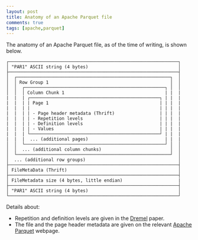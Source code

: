 ```yaml
---
layout: post
title: Anatomy of an Apache Parquet file
comments: true
tags: [apache,parquet]
---
```


The anatomy of an Apache Parquet file, as of the time of writing, is shown below.

```text
┌────────────────────────────────────────────────────────────────┐
│ "PAR1" ASCII string (4 bytes)                                  │
├────────────────────────────────────────────────────────────────┤
│  ┌──────────────────────────────────────────────────────────┐  │
│  │ Row Group 1                                              │  │
│  │  ┌─────────────────────────────────────────────────────┐ │  │
│  │  │ Column Chunk 1                                      | |  |
|  |  | ┌─────────────────────────────────────────────────┐ | |  |
|  |  | | Page 1                                          | | |  |
|  |  | |                                                 | | |  |
|  |  | | - Page header metadata (Thrift)                 | | |  |
|  |  | | - Repetition levels                             | | |  |
|  |  | | - Definition levels                             | | |  |
|  |  | | - Values                                        | | |  |
|  |  | └─────────────────────────────────────────────────┘ | |  |
|  |  |  ... (additional pages)                             | |  |
│  │  └─────────────────────────────────────────────────────┘ │  │
│  │  ... (additional column chunks)                          │  │
│  └──────────────────────────────────────────────────────────┘  │
│  ... (additional row groups)                                   │
├────────────────────────────────────────────────────────────────┤
│ FileMetaData (Thrift)                                          │
├────────────────────────────────────────────────────────────────┤
│ FileMetadata size (4 bytes, little endian)                     |
├────────────────────────────────────────────────────────────────┤
│ "PAR1" ASCII string (4 bytes)                                  │
└────────────────────────────────────────────────────────────────┘
```

Details about:

- Repetition and definition levels are given in the [Dremel](https://static.googleusercontent.com/media/research.google.com/en//pubs/archive/36632.pdf) paper.
- The file and the page header metadata are given on the relevant [Apache Parquet](https://parquet.apache.org/docs/file-format/metadata/) webpage.
